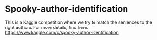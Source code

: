 # Spooky-author-identification
This is a Kaggle competition where we try to match the sentences to the right authors. 
For more details, find here:
https://www.kaggle.com/c/spooky-author-identification

